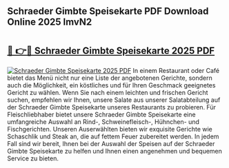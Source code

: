 ## Schraeder Gimbte Speisekarte PDF Download Online 2025 lmvN2

# <h2><a href="http://gcdh4w7.nevu.top/?p=Schraeder+Gimbte+Speisekarte">🔗 👉🔴 Schraeder Gimbte Speisekarte 2025 PDF</a></h2>

[![Schraeder Gimbte Speisekarte 2025 PDF](https://i.imgur.com/dBaPXMq.png)](http://gcdh4w7.nevu.top/?p=Schraeder+Gimbte+Speisekarte)
In einem Restaurant oder Café bietet das Menü nicht nur eine Liste der angebotenen Gerichte, sondern auch die Möglichkeit, ein köstliches und für Ihren Geschmack geeignetes Gericht zu wählen. Wenn Sie nach einem leichten und frischen Gericht suchen, empfehlen wir Ihnen, unsere Salate aus unserer Salatabteilung auf der Schraeder Gimbte Speisekarte unseres Restaurants zu probieren. Für Fleischliebhaber bietet unsere Schraeder Gimbte Speisekarte eine umfangreiche Auswahl an Rind-, Schweinefleisch-, Hühnchen- und Fischgerichten. Unseren Auserwählten bieten wir exquisite Gerichte wie Schaschlik und Steak an, die auf fettem Feuer zubereitet werden. In jedem Fall sind wir bereit, Ihnen bei der Auswahl der Speisen auf der Schraeder Gimbte Speisekarte zu helfen und Ihnen einen angenehmen und bequemen Service zu bieten.

